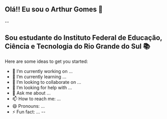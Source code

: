 ## Olá!! Eu sou o Arthur Gomes 👋


--
## Sou estudante do Instituto Federal de Educação, Ciência e Tecnologia do Rio Grande do Sul 📚
 
Here are some ideas to get you started:

- 🔭 I’m currently working on ...
- 🌱 I’m currently learning ...
- 👯 I’m looking to collaborate on ...
- 🤔 I’m looking for help with ...
- 💬 Ask me about ...
- 📫 How to reach me: ...
- 😄 Pronouns: ...
- ⚡ Fun fact: ...
--
